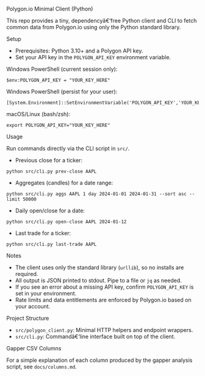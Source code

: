 ﻿Polygon.io Minimal Client (Python)

This repo provides a tiny, dependencyâ€‘free Python client and CLI to fetch common data from Polygon.io using only the Python standard library.

Setup

- Prerequisites: Python 3.10+ and a Polygon API key.
- Set your API key in the `POLYGON_API_KEY` environment variable.

Windows PowerShell (current session only):

```
$env:POLYGON_API_KEY = "YOUR_KEY_HERE"
```

Windows PowerShell (persist for your user):

```
[System.Environment]::SetEnvironmentVariable('POLYGON_API_KEY','YOUR_KEY_HERE','User')
```

macOS/Linux (bash/zsh):

```
export POLYGON_API_KEY="YOUR_KEY_HERE"
```

Usage

Run commands directly via the CLI script in `src/`.

- Previous close for a ticker:

```
python src/cli.py prev-close AAPL
```

- Aggregates (candles) for a date range:

```
python src/cli.py aggs AAPL 1 day 2024-01-01 2024-01-31 --sort asc --limit 50000
```

- Daily open/close for a date:

```
python src/cli.py open-close AAPL 2024-01-12
```

- Last trade for a ticker:

```
python src/cli.py last-trade AAPL
```

Notes

- The client uses only the standard library (`urllib`), so no installs are required.
- All output is JSON printed to stdout. Pipe to a file or `jq` as needed.
- If you see an error about a missing API key, confirm `POLYGON_API_KEY` is set in your environment.
- Rate limits and data entitlements are enforced by Polygon.io based on your account.

Project Structure

- `src/polygon_client.py`: Minimal HTTP helpers and endpoint wrappers.
- `src/cli.py`: Commandâ€‘line interface built on top of the client.


Gapper CSV Columns

For a simple explanation of each column produced by the gapper analysis script, see  `docs/columns.md`. 

